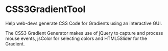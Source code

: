 CSS3GradientTool
================

Help web-devs generate CSS Code for Gradients using an interactive GUI.

The CSS3 Gradient Generator makes use of jQuery to capture and process mouse events, jsColor for selecting colors and HTML5Slider for the Gradient.
